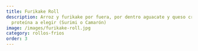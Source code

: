 ```yaml
---
title: Furikake Roll
description: Arroz y furikake por fuera, por dentro aguacate y queso crema con
  proteína a elegir (Surimi o Camarón)
image: /images/furikake-roll.jpg
category: rollos-frios
order: 3
---
```

